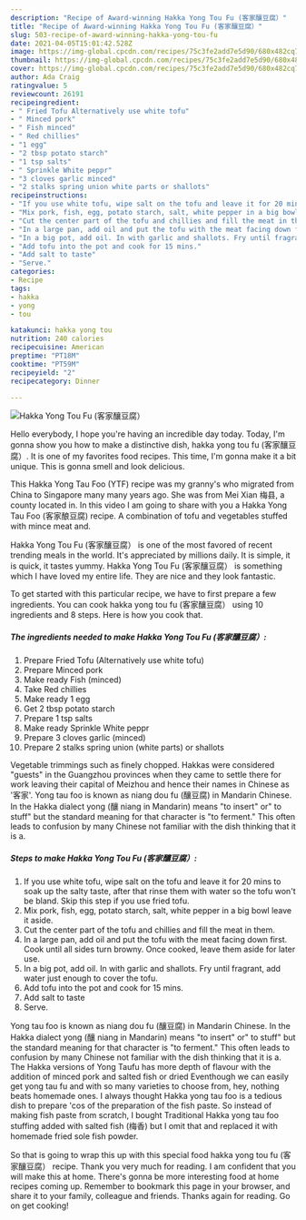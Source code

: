 ```yaml
---
description: "Recipe of Award-winning Hakka Yong Tou Fu (客家釀豆腐）"
title: "Recipe of Award-winning Hakka Yong Tou Fu (客家釀豆腐）"
slug: 503-recipe-of-award-winning-hakka-yong-tou-fu
date: 2021-04-05T15:01:42.528Z
image: https://img-global.cpcdn.com/recipes/75c3fe2add7e5d90/680x482cq70/hakka-yong-tou-fu-客家釀豆腐-recipe-main-photo.jpg
thumbnail: https://img-global.cpcdn.com/recipes/75c3fe2add7e5d90/680x482cq70/hakka-yong-tou-fu-客家釀豆腐-recipe-main-photo.jpg
cover: https://img-global.cpcdn.com/recipes/75c3fe2add7e5d90/680x482cq70/hakka-yong-tou-fu-客家釀豆腐-recipe-main-photo.jpg
author: Ada Craig
ratingvalue: 5
reviewcount: 26191
recipeingredient:
- " Fried Tofu Alternatively use white tofu"
- " Minced pork"
- " Fish minced"
- " Red chillies"
- "1 egg"
- "2 tbsp potato starch"
- "1 tsp salts"
- " Sprinkle White peppr"
- "3 cloves garlic minced"
- "2 stalks spring union white parts or shallots"
recipeinstructions:
- "If you use white tofu, wipe salt on the tofu and leave it for 20 mins to soak up the salty taste, after that rinse them with water so the tofu won&#39;t be bland. Skip this step if you use fried tofu."
- "Mix pork, fish, egg, potato starch, salt, white pepper in a big bowl leave it aside."
- "Cut the center part of the tofu and chillies and fill the meat in them."
- "In a large pan, add oil and put the tofu with the meat facing down first. Cook until all sides turn browny. Once cooked, leave them aside for later use."
- "In a big pot, add oil. In with garlic and shallots. Fry until fragrant, add water just enough to cover the tofu."
- "Add tofu into the pot and cook for 15 mins."
- "Add salt to taste"
- "Serve."
categories:
- Recipe
tags:
- hakka
- yong
- tou

katakunci: hakka yong tou 
nutrition: 240 calories
recipecuisine: American
preptime: "PT18M"
cooktime: "PT59M"
recipeyield: "2"
recipecategory: Dinner

---
```



![Hakka Yong Tou Fu (客家釀豆腐）](https://img-global.cpcdn.com/recipes/75c3fe2add7e5d90/680x482cq70/hakka-yong-tou-fu-客家釀豆腐-recipe-main-photo.jpg)

Hello everybody, I hope you're having an incredible day today. Today, I'm gonna show you how to make a distinctive dish, hakka yong tou fu (客家釀豆腐）. It is one of my favorites food recipes. This time, I'm gonna make it a bit unique. This is gonna smell and look delicious.

This Hakka Yong Tau Foo (YTF) recipe was my granny&#39;s who migrated from China to Singapore many many years ago. She was from Mei Xian 梅县, a county located in. In this video I am going to share with you a Hakka Yong Tau Foo (客家酿豆腐) recipe. A combination of tofu and vegetables stuffed with mince meat and.

Hakka Yong Tou Fu (客家釀豆腐） is one of the most favored of recent trending meals in the world. It's appreciated by millions daily. It is simple, it is quick, it tastes yummy. Hakka Yong Tou Fu (客家釀豆腐） is something which I have loved my entire life. They are nice and they look fantastic.


To get started with this particular recipe, we have to first prepare a few ingredients. You can cook hakka yong tou fu (客家釀豆腐） using 10 ingredients and 8 steps. Here is how you cook that.

<!--inarticleads1-->

##### The ingredients needed to make Hakka Yong Tou Fu (客家釀豆腐）:

1. Prepare  Fried Tofu (Alternatively use white tofu)
1. Prepare  Minced pork
1. Make ready  Fish (minced)
1. Take  Red chillies
1. Make ready 1 egg
1. Get 2 tbsp potato starch
1. Prepare 1 tsp salts
1. Make ready  Sprinkle White peppr
1. Prepare 3 cloves garlic (minced)
1. Prepare 2 stalks spring union (white parts) or shallots


Vegetable trimmings such as finely chopped. Hakkas were considered &#34;guests&#34; in the Guangzhou provinces when they came to settle there for work leaving their capital of Meizhou and hence their names in Chinese as &#39;客家&#39;. Yong tau foo is known as niang dou fu (釀豆腐) in Mandarin Chinese. In the Hakka dialect yong (釀 niang in Mandarin) means &#34;to insert&#34; or&#34; to stuff&#34; but the standard meaning for that character is &#34;to ferment.&#34; This often leads to confusion by many Chinese not familiar with the dish thinking that it is a. 

<!--inarticleads2-->

##### Steps to make Hakka Yong Tou Fu (客家釀豆腐）:

1. If you use white tofu, wipe salt on the tofu and leave it for 20 mins to soak up the salty taste, after that rinse them with water so the tofu won&#39;t be bland. Skip this step if you use fried tofu.
1. Mix pork, fish, egg, potato starch, salt, white pepper in a big bowl leave it aside.
1. Cut the center part of the tofu and chillies and fill the meat in them.
1. In a large pan, add oil and put the tofu with the meat facing down first. Cook until all sides turn browny. Once cooked, leave them aside for later use.
1. In a big pot, add oil. In with garlic and shallots. Fry until fragrant, add water just enough to cover the tofu.
1. Add tofu into the pot and cook for 15 mins.
1. Add salt to taste
1. Serve.


Yong tau foo is known as niang dou fu (釀豆腐) in Mandarin Chinese. In the Hakka dialect yong (釀 niang in Mandarin) means &#34;to insert&#34; or&#34; to stuff&#34; but the standard meaning for that character is &#34;to ferment.&#34; This often leads to confusion by many Chinese not familiar with the dish thinking that it is a. The Hakka versions of Yong Taufu has more depth of flavour with the addition of minced pork and salted fish or dried Eventhough we can easily get yong tau fu and with so many varieties to choose from, hey, nothing beats homemade ones. I always thought Hakka yong tau foo is a tedious dish to prepare &#39;cos of the preparation of the fish paste. So instead of making fish paste from scratch, I bought Traditional Hakka yong tau foo stuffing added with salted fish (梅香) but I omit that and replaced it with homemade fried sole fish powder. 

So that is going to wrap this up with this special food hakka yong tou fu (客家釀豆腐） recipe. Thank you very much for reading. I am confident that you will make this at home. There's gonna be more interesting food at home recipes coming up. Remember to bookmark this page in your browser, and share it to your family, colleague and friends. Thanks again for reading. Go on get cooking!
